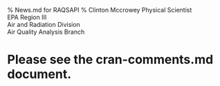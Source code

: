 % News.md for RAQSAPI
% Clinton Mccrowey Physical Scientist  
 EPA Region III  
 Air and Radiation Division  
 Air Quality Analysis Branch
 
 
# Please see the cran-comments.md document.
